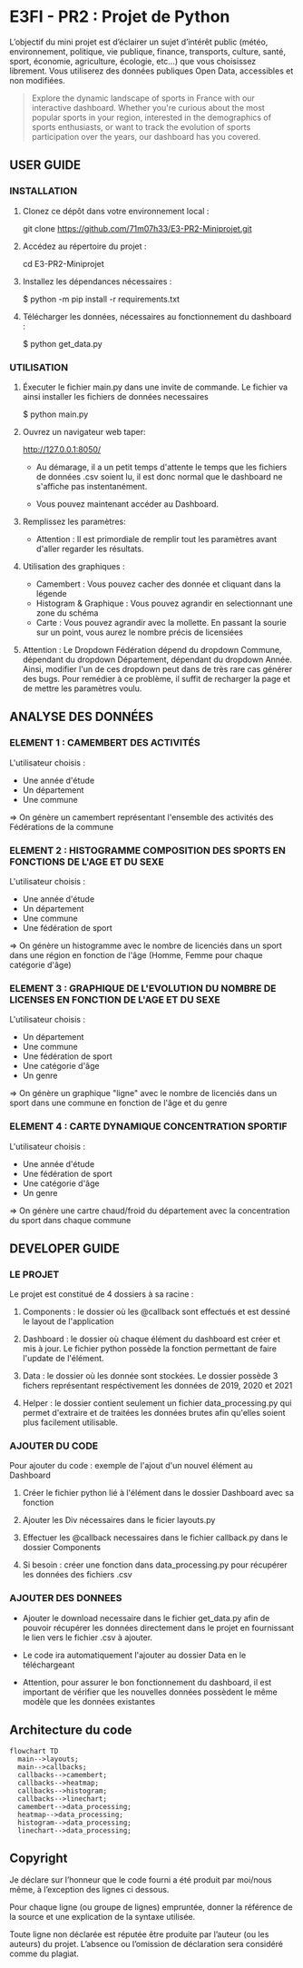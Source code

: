 # E3FI - PR2 : Projet de Python

L’objectif du mini projet est d’éclairer un sujet d’intérêt public (météo, environnement, politique, vie publique, finance, transports, culture, santé, sport, économie, agriculture, écologie, etc…) que vous choisissez librement. Vous utiliserez des données publiques Open Data, accessibles et non modifiées.


> Explore the dynamic landscape of sports in France with our interactive dashboard. Whether you're curious about the most popular sports in your region, interested in the demographics of sports enthusiasts, or want to track the evolution of sports participation over the years, our dashboard has you covered.



## USER GUIDE

### INSTALLATION

1. Clonez ce dépôt dans votre environnement local :

   git clone https://github.com/71m07h33/E3-PR2-Miniprojet.git

2. Accédez au répertoire du projet :

   cd E3-PR2-Miniprojet

3. Installez les dépendances nécessaires :

   $ python -m pip install -r requirements.txt

4. Télécharger les données, nécessaires au fonctionnement du dashboard :

   $ python get_data.py

### UTILISATION

1. Éxecuter le fichier main.py dans une invite de commande. Le fichier va ainsi installer les fichiers de données necessaires

   $ python main.py

2. Ouvrez un navigateur web taper:

   http://127.0.0.1:8050/

   - Au démarage, il a un petit temps d'attente le temps que les fichiers de données .csv soient lu, il est donc normal que le dashboard ne s'affiche pas instentanément.

   - Vous pouvez maintenant accéder au Dashboard.

3. Remplissez les paramètres:

   - Attention : Il est primordiale de remplir tout les paramètres avant d'aller regarder les résultats.

4. Utilisation des graphiques :
   - Camembert : Vous pouvez cacher des donnée et cliquant dans la légende
   - Histogram & Graphique : Vous pouvez agrandir en selectionnant une zone du schéma 
   - Carte : Vous pouvez agrandir avec la mollette. En passant la sourie sur un point, vous aurez le nombre précis de licensiées

5. Attention : Le Dropdown Fédération dépend du dropdown Commune, dépendant du dropdown Département, dépendant du dropdown Année. Ainsi, modifier l'un de ces dropdown peut dans de très rare cas générer des bugs. Pour remédier à ce problème, il suffit de recharger la page et de mettre les paramètres voulu.

## ANALYSE DES DONNÉES

### ELEMENT 1 : CAMEMBERT DES ACTIVITÉS

L'utilisateur choisis :
   - Une année d'étude
   - Un département
   - Une commune


=> On génère un camembert représentant l'ensemble des activités des Fédérations de la commune

### ELEMENT 2 : HISTOGRAMME COMPOSITION DES SPORTS EN FONCTIONS DE L'AGE ET DU SEXE

L'utilisateur choisis :
   - Une année d'étude
   - Un département
   - Une commune
   - Une fédération de sport

=> On génère un histogramme avec le nombre de licenciés dans un sport dans une région en fonction de l'âge (Homme, Femme pour chaque catégorie d'âge)

### ELEMENT 3 : GRAPHIQUE DE L'EVOLUTION DU NOMBRE DE LICENSES EN FONCTION DE L'AGE ET DU SEXE

L'utilisateur choisis :
   - Un département
   - Une commune
   - Une fédération de sport
   - Une catégorie d'âge
   - Un genre

=> On génère un graphique "ligne" avec le nombre de licenciés dans un sport dans une commune en fonction de l'âge et du genre

### ELEMENT 4 : CARTE DYNAMIQUE CONCENTRATION SPORTIF

L'utilisateur choisis :
   - Une année d'étude
   - Une fédération de sport
   - Une catégorie d'âge
   - Un genre

=> On génère une cartre chaud/froid du département avec la concentration du sport dans chaque commune


## DEVELOPER GUIDE

### LE PROJET

Le projet est constitué de 4 dossiers à sa racine :

1. Components : le dossier où les @callback sont effectués et est dessiné le layout de l'application

2. Dashboard : le dossier où chaque élément du dashboard est créer et mis à jour. Le fichier python possède la fonction permettant de faire l'update de l'élément.

3. Data : le dossier où les donnée sont stockées. Le dossier possède 3 fichers représentant respéctivement les données de 2019, 2020 et 2021

4. Helper : le dossier contient seulement un fichier data_processing.py qui permet d'extraire et de traitées les données brutes afin qu'elles soient plus facilement utilisable.

### AJOUTER DU CODE

Pour ajouter du code : exemple de l'ajout d'un nouvel élément au Dashboard

1. Créer le fichier python lié à l'élément dans le dossier Dashboard avec sa fonction

2. Ajouter les Div nécessaires dans le ficier layouts.py

3. Effectuer les @callback necessaires dans le fichier callback.py dans le dossier Components

4. Si besoin : créer une fonction dans data_processing.py pour récupérer les données des fichiers .csv

### AJOUTER DES DONNEES

   -  Ajouter le download necessaire dans le fichier get_data.py afin de pouvoir récupérer les données directement dans le projet en fournissant le lien vers le fichier .csv à ajouter.

   - Le code ira automatiquement l'ajouter au dossier Data en le téléchargeant

   - Attention, pour assurer le bon fonctionnement du dashboard, il est important de vérifier que les nouvelles données possèdent le même modèle que les données existantes

## Architecture du code

```mermaid
flowchart TD
  main-->layouts;
  main-->callbacks;
  callbacks-->camembert;
  callbacks-->heatmap;
  callbacks-->histogram;
  callbacks-->linechart;
  camembert-->data_processing;
  heatmap-->data_processing;
  histogram-->data_processing;
  linechart-->data_processing;
```


## Copyright
Je déclare sur l’honneur que le code fourni a été produit par moi/nous même, à l’exception des lignes ci dessous.

Pour chaque ligne (ou groupe de lignes) empruntée, donner la référence de la source et une explication de la syntaxe utilisée.

Toute ligne non déclarée est réputée être produite par l’auteur (ou les auteurs) du projet. L’absence ou l’omission de déclaration sera considéré comme du plagiat.

